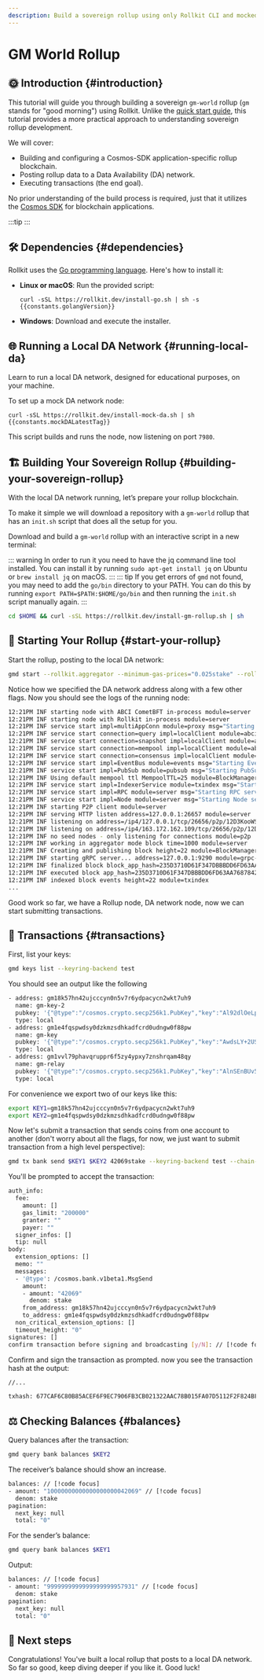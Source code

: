 ```yaml
---
description: Build a sovereign rollup using only Rollkit CLI and mocked DA network
---
```


# GM World Rollup

## 🌞 Introduction {#introduction}

This tutorial will guide you through building a sovereign `gm-world` rollup (`gm` stands for "good morning") using Rollkit. Unlike the [quick start guide](https://rollkit.dev/tutorials/quick-start), this tutorial provides a more practical approach to understanding sovereign rollup development.

We will cover:

- Building and configuring a Cosmos-SDK application-specific rollup blockchain.
- Posting rollup data to a Data Availability (DA) network.
- Executing transactions (the end goal).

No prior understanding of the build process is required, just that it utilizes the [Cosmos SDK](https://github.com/cosmos/cosmos-sdk) for blockchain applications.

<!-- markdownlint-disable MD033 -->
<script setup>
import Callout from '../.vitepress/components/callout.vue'
import constants from '../.vitepress/constants/constants.js'
</script>

:::tip
<Callout />
:::
<!-- markdownlint-enable MD033 -->

## 🛠️ Dependencies {#dependencies}

Rollkit uses the [Go programming language](https://go.dev/dl/). Here's how to install it:

- **Linux or macOS**: Run the provided script:

  ```bash-vue
  curl -sSL https://rollkit.dev/install-go.sh | sh -s {{constants.golangVersion}}
  ```

- **Windows**: Download and execute the <a :href="`https://go.dev/dl/go${constants.golangVersion}.windows-amd64.msi`">installer</a>.


## 🌐 Running a Local DA Network {#running-local-da}

Learn to run a local DA network, designed for educational purposes, on your machine.

To set up a mock DA network node:

```bash-vue
curl -sSL https://rollkit.dev/install-mock-da.sh | sh {{constants.mockDALatestTag}} 
```

This script builds and runs the node, now listening on port `7980`.

## 🏗️ Building Your Sovereign Rollup {#building-your-sovereign-rollup}

With the local DA network running, let’s prepare your rollup blockchain.

To make it simple we will download a repository with a `gm-world` rollup that has an `init.sh` script that does all the setup for you.

Download and build a `gm-world` rollup with an interactive script in a new terminal:

::: warning
In order to run it you need to have the jq command line tool installed. You can install it by running `sudo apt-get install jq` on Ubuntu or `brew install jq` on macOS.
:::
::: tip
If you get errors of `gmd` not found, you may need to add the `go/bin` directory to your PATH. You can do this by running `export PATH=$PATH:$HOME/go/bin` and then running the `init.sh` script manually again.
:::

```bash
cd $HOME && curl -sSL https://rollkit.dev/install-gm-rollup.sh | sh
```

## 🚀 Starting Your Rollup {#start-your-rollup}

Start the rollup, posting to the local DA network:

```bash
gmd start --rollkit.aggregator --minimum-gas-prices="0.025stake" --rollkit.da_address http://localhost:7980
```

Notice how we specified the DA network address along with a few other flags. Now you should see the logs of the running node:

```bash
12:21PM INF starting node with ABCI CometBFT in-process module=server
12:21PM INF starting node with Rollkit in-process module=server
12:21PM INF service start impl=multiAppConn module=proxy msg="Starting multiAppConn service"
12:21PM INF service start connection=query impl=localClient module=abci-client msg="Starting localClient service"
12:21PM INF service start connection=snapshot impl=localClient module=abci-client msg="Starting localClient service"
12:21PM INF service start connection=mempool impl=localClient module=abci-client msg="Starting localClient service"
12:21PM INF service start connection=consensus impl=localClient module=abci-client msg="Starting localClient service"
12:21PM INF service start impl=EventBus module=events msg="Starting EventBus service"
12:21PM INF service start impl=PubSub module=pubsub msg="Starting PubSub service"
12:21PM INF Using default mempool ttl MempoolTTL=25 module=BlockManager
12:21PM INF service start impl=IndexerService module=txindex msg="Starting IndexerService service"
12:21PM INF service start impl=RPC module=server msg="Starting RPC service"
12:21PM INF service start impl=Node module=server msg="Starting Node service"
12:21PM INF starting P2P client module=server
12:21PM INF serving HTTP listen address=127.0.0.1:26657 module=server
12:21PM INF listening on address=/ip4/127.0.0.1/tcp/26656/p2p/12D3KooWSicdPmMTLf9fJbSSHZc9UVP1CbNqKPpbYVbgxHvbhAUY module=p2p
12:21PM INF listening on address=/ip4/163.172.162.109/tcp/26656/p2p/12D3KooWSicdPmMTLf9fJbSSHZc9UVP1CbNqKPpbYVbgxHvbhAUY module=p2p
12:21PM INF no seed nodes - only listening for connections module=p2p
12:21PM INF working in aggregator mode block time=1000 module=server
12:21PM INF Creating and publishing block height=22 module=BlockManager
12:21PM INF starting gRPC server... address=127.0.0.1:9290 module=grpc-server
12:21PM INF finalized block block_app_hash=235D3710D61F347DBBBDD6FD63AA7687842D1EF9CB475C712856D7DA32F82F09 height=22 module=BlockManager num_txs_res=0 num_val_updates=0
12:21PM INF executed block app_hash=235D3710D61F347DBBBDD6FD63AA7687842D1EF9CB475C712856D7DA32F82F09 height=22 module=BlockManager
12:21PM INF indexed block events height=22 module=txindex
...
```

Good work so far, we have a Rollup node, DA network node, now we can start submitting transactions.

## 💸 Transactions {#transactions}

First, list your keys:

```bash
gmd keys list --keyring-backend test
```

You should see an output like the following

```bash
- address: gm18k57hn42ujcccyn0n5v7r6ydpacycn2wkt7uh9
  name: gm-key-2
  pubkey: '{"@type":"/cosmos.crypto.secp256k1.PubKey","key":"Al92dlOeLpuAiOUSIaJapkIveiwlhlEdz/O5CrniMdwH"}'
  type: local
- address: gm1e4fqspwdsy0dzkmzsdhkadfcrd0udngw0f88pw
  name: gm-key
  pubkey: '{"@type":"/cosmos.crypto.secp256k1.PubKey","key":"AwdsLY+2US2VV+rbyfi60GB4/Ir/FeTIkLJ3CWVhUF6b"}'
  type: local
- address: gm1vvl79phavqruppr6f5zy4ypxy7znshrqam48qy
  name: gm-relay
  pubkey: '{"@type":"/cosmos.crypto.secp256k1.PubKey","key":"AlnSEnBUv5GO86fMWe11qth1+R76g2e1lv8c1FWhLpqP"}'
  type: local
```

For convenience we export two of our keys like this:

```bash
export KEY1=gm18k57hn42ujcccyn0n5v7r6ydpacycn2wkt7uh9
export KEY2=gm1e4fqspwdsy0dzkmzsdhkadfcrd0udngw0f88pw
```

Now let's submit a transaction that sends coins from one account to another (don't worry about all the flags, for now, we just want to submit transaction from a high level perspective):

```bash
gmd tx bank send $KEY1 $KEY2 42069stake --keyring-backend test --chain-id gm --fees 5000stake
```

You'll be prompted to accept the transaction:

```bash
auth_info:
  fee:
    amount: []
    gas_limit: "200000"
    granter: ""
    payer: ""
  signer_infos: []
  tip: null
body:
  extension_options: []
  memo: ""
  messages:
  - '@type': /cosmos.bank.v1beta1.MsgSend
    amount:
    - amount: "42069"
      denom: stake
    from_address: gm18k57hn42ujcccyn0n5v7r6ydpacycn2wkt7uh9 
    to_address: gm1e4fqspwdsy0dzkmzsdhkadfcrd0udngw0f88pw
  non_critical_extension_options: []
  timeout_height: "0"
signatures: []
confirm transaction before signing and broadcasting [y/N]: // [!code focus]
```

Confirm and sign the transaction as prompted. now you see the transaction hash at the output:

```bash
//...

txhash: 677CAF6C80B85ACEF6F9EC7906FB3CB021322AAC78B015FA07D5112F2F824BFF
```

## ⚖️ Checking Balances {#balances}

Query balances after the transaction:

```bash
gmd query bank balances $KEY2 
```

The receiver’s balance should show an increase.

```bash
balances: // [!code focus]
- amount: "10000000000000000000042069" // [!code focus]
  denom: stake
pagination:
  next_key: null
  total: "0"
```

For the sender’s balance:

```bash
gmd query bank balances $KEY1
```

Output:

```bash
balances: // [!code focus]
- amount: "9999999999999999999957931" // [!code focus]
  denom: stake
pagination:
  next_key: null
  total: "0"
```

## 🎉 Next steps

Congratulations! You've built a local rollup that posts to a
local DA network. So far so good, keep diving deeper if you like it. Good luck!
